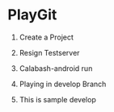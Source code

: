 # PlayGit
1. Create a Project

2. Resign Testserver

3. Calabash-android run <apk>

4. Playing in develop Branch

5. This is sample develop

